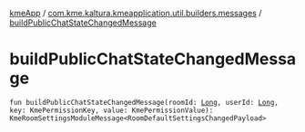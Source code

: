[kmeApp](../index.md) / [com.kme.kaltura.kmeapplication.util.builders.messages](index.md) / [buildPublicChatStateChangedMessage](./build-public-chat-state-changed-message.md)

# buildPublicChatStateChangedMessage

`fun buildPublicChatStateChangedMessage(roomId: `[`Long`](https://kotlinlang.org/api/latest/jvm/stdlib/kotlin/-long/index.html)`, userId: `[`Long`](https://kotlinlang.org/api/latest/jvm/stdlib/kotlin/-long/index.html)`, key: KmePermissionKey, value: KmePermissionValue): KmeRoomSettingsModuleMessage<RoomDefaultSettingsChangedPayload>`